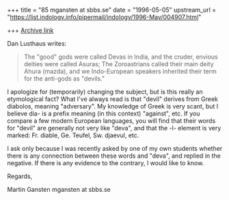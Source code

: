 +++
title = "85 mgansten at sbbs.se"
date = "1996-05-05"
upstream_url = "https://list.indology.info/pipermail/indology/1996-May/004907.html"

+++
[Archive link](https://list.indology.info/pipermail/indology/1996-May/004907.html)

Dan Lusthaus writes:

>The "good" gods were called Devas
>in India, and the cruder, envious deities were called Asuras; The
>Zoroastrians called their main deity Ahura (mazda), and we Indo-European
>speakers inherited their term for the anti-gods as "devils." 

I apologize for (temporarily) changing the subject, but is this really an
etymological fact? What I've always read is that "devil" derives from Greek
diabolos, meaning "adversary". My knowledge of Greek is very scant, but I
believe dia- is a prefix meaning (in this context) "against", etc. If you
compare a few modern European languages, you will find that their words for
"devil" are generally not very like "deva", and that the -l- element is very
marked: Fr. diable, Ge. Teufel, Sw. djaevul, etc.

I ask only because I was recently asked by one of my own students whether
there is any connection between these words and "deva", and replied in the
negative. If there is any evidence to the contrary, I would like to know.

Regards,

Martin Gansten
mgansten at sbbs.se





